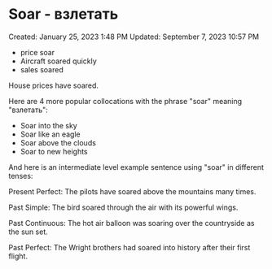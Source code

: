 # Soar - взлетать

Created: January 25, 2023 1:48 PM
Updated: September 7, 2023 10:57 PM

- price soar
- Aircraft soared quickly
- sales soared

House prices have soared.

Here are 4 more popular collocations with the phrase "soar" meaning "взлетать":

- Soar into the sky
- Soar like an eagle
- Soar above the clouds
- Soar to new heights

And here is an intermediate level example sentence using "soar" in different tenses:

Present Perfect: The pilots have soared above the mountains many times.

Past Simple: The bird soared through the air with its powerful wings.

Past Continuous: The hot air balloon was soaring over the countryside as the sun set.

Past Perfect: The Wright brothers had soared into history after their first flight.